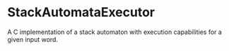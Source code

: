# StackAutomataExecutor
A C implementation of a stack automaton with execution capabilities for a given input word.
